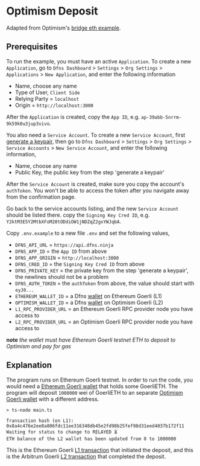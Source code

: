 # Optimism Deposit

Adapted from Optimism's [bridge eth example](https://github.com/ethereum-optimism/optimism-tutorial/blob/main/cross-dom-bridge-eth/index.js).

## Prerequisites

To run the example, you must have an active `Application`. To create a new `Application`, go to `Dfns Dashboard` > `Settings` > `Org Settings` > `Applications` > `New Application`, and enter the following information

- Name, choose any name
- Type of User, `Client Side`
- Relying Party = `localhost`
- Origin = `http://localhost:3000`

After the `Application` is created, copy the `App ID`, e.g. `ap-39abb-5nrrm-9k59k0u3jup3vivo`.

You also need a `Service Account`. To create a new `Service Account`, first [generate a keypair](https://docs.dfns.co/dfns-docs/advanced-topics/authentication/credentials/generate-a-key-pair), then go to `Dfns Dashboard` > `Settings` > `Org Settings` > `Service Accounts` > `New Service Account`, and enter the following information,

- Name, choose any name
- Public Key, the public key from the step 'generate a keypair'

After the `Service Account` is created, make sure you copy the account's `authToken`. You won't be able to access the token after you navigate away from the confirmation page.

Go back to the service accounts listing, and the new `Service Account` should be listed there. copy the `Signing Key Cred ID`, e.g. `Y2ktM3E5Y2MtbXFoM20tODdiOW1jNDZqZ2gxYWJqbA`.

Copy `.env.example` to a new file `.env` and set the following values,

- `DFNS_API_URL` = `https://api.dfns.ninja`
- `DFNS_APP_ID` = the `App ID` from above
- `DFNS_APP_ORIGIN` = `http://localhost:3000`
- `DFNS_CRED_ID` = the `Signing Key Cred ID` from above
- `DFNS_PRIVATE_KEY` = the private key from the step 'generate a keypair', the newlines should not be a problem
- `DFNS_AUTH_TOKEN` = the `authToken` from above, the value should start with `eyJ0...`
- `ETHEREUM_WALLET_ID` = a Dfns [wallet](https://docs.dfns.co/dfns-docs/api-docs/beta-wallets-api-and-nfts/create-wallet) on Ethereum Goerli (L1)
- `OPTIMISM_WALLET_ID` = a Dfns [wallet](https://docs.dfns.co/dfns-docs/api-docs/beta-wallets-api-and-nfts/create-wallet) on Optimism Goerli (L2)
- `L1_RPC_PROVIDER_URL` = an Ethereum Goerli RPC provider node you have access to
- `L2_RPC_PROVIDER_URL` = an Optimism Goerli RPC provider node you have access to

**note** _the wallet must have Ethereum Goerli testnet ETH to deposit to Optimism and pay for gas_

## Explanation

The program runs on Ethereum Goerli testnet. In order to run the code, you would need a [Ethereum Goerli wallet](https://goerli.etherscan.io/address/0x1c19c099870c478f074b3b27e0d04b38d3379d27) that holds some GoerliETH. The program will deposit `1000000` wei of GoerliETH to an separate [Optimism Goerli wallet](https://goerli-optimism.etherscan.io/address/0x8c8b4cd23f0dcefd2d6b5c142931ad8f7a434481) with a different address.

```shell
> ts-node main.ts

Transaction hash (on L1): 0x8a4c476e2ee8a806fdc11ee316348db45e2fd98b25fef98d31eed4037b172f11
Waiting for status to change to RELAYED ⏳
ETH balance of the L2 wallet has been updated from 0 to 1000000
```

This is the Ethereum Goerli [L1 transaction](https://goerli.etherscan.io/tx/0x8a4c476e2ee8a806fdc11ee316348db45e2fd98b25fef98d31eed4037b172f11) that initiated the deposit, and this is the Arbitrum Goerli [L2 transaction](https://goerli-optimism.etherscan.io/address/0x8c8b4cd23f0dcefd2d6b5c142931ad8f7a434481) that completed the deposit.
